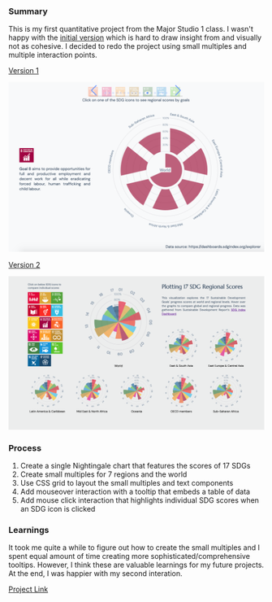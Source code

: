 ### Summary

This is my first quantitative project from the Major Studio 1 class. I wasn't happy with the [initial version](https://muons.com/msdv-major-studio-1/01_quantitative_project/v1) which is hard to draw insight from and visually not as cohesive. I decided to redo the project using small multiples and multiple interaction points.

[Version 1](https://muons.com/msdv-major-studio-1/01_quantitative_project/v1)

<img src="./v1.png" width="900" alt="Version 1">

[Version 2](https://muons.com/msdv-major-studio-1/01_quantitative_project/v2)

<img src="./v2.png" width="900" alt="Version 2">

### Process

1. Create a single Nightingale chart that features the scores of 17 SDGs
2. Create small multiples for 7 regions and the world
3. Use CSS grid to layout the small multiples and text components
4. Add mouseover interaction with a tooltip that embeds a table of data
5. Add mouse click interaction that highlights individual SDG scores when an SDG icon is clicked

### Learnings

It took me quite a while to figure out how to create the small multiples and I spent equal amount of time creating more sophisticated/comprehensive tooltips. However, I think these are valuable learnings for my future projects. At the end, I was happier with my second interation.

[Project Link](https://muons.com/msdv-major-studio-1/01_quantitative_project/v2)
